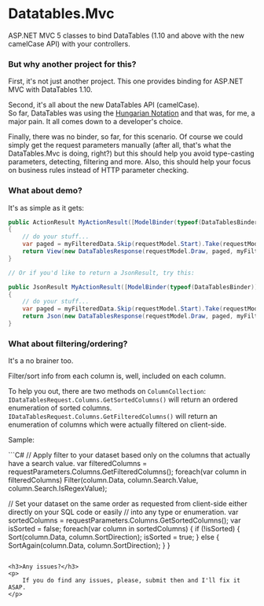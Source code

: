 <h1>Datatables.Mvc</h1>
<p>
	ASP.NET MVC 5 classes to bind DataTables (1.10 and above with the new camelCase API) with your controllers.
</p>
<h3>But why another project for this?</h3>
<p>
	First, it's not just another project. This one provides binding for ASP.NET MVC with DataTables 1.10.
</p>
<p>
	Second, it's all about the new DataTables API (camelCase).<br />
	So far, DataTables was using the <a href='http://en.wikipedia.org/wiki/Hungarian_notation'>Hungarian Notation</a> and that was, for me, a major pain. It all comes down to a developer's choice.
</p>
<p>
	Finally, there was no binder, so far, for this scenario. 
	Of course we could simply get the request parameters manually (after all, that's what the DataTables.Mvc is doing, right?) but this should help you avoid type-casting parameters, detecting, filtering and more. 
	Also, this should help your focus on business rules instead of HTTP parameter checking.
</p>
<h3>What about demo?</h3>
<p>
	It's as simple as it gets:
</p>

```C#
public ActionResult MyActionResult([ModelBinder(typeof(DataTablesBinder))] IDataTablesRequest requestModel)
{
    // do your stuff...
	var paged = myFilteredData.Skip(requestModel.Start).Take(requestModel.Length);
    return View(new DataTablesResponse(requestModel.Draw, paged, myFilteredData.Count(), myOriginalDataSet.Count()));
}

// Or if you'd like to return a JsonResult, try this:

public JsonResult MyActionResult([ModelBinder(typeof(DataTablesBinder))] IDataTablesRequest requestModel)
{
    // do your stuff...
	var paged = myFilteredData.Skip(requestModel.Start).Take(requestModel.Length);
	return Json(new DataTablesResponse(requestModel.Draw, paged, myFilteredData.Count(), myOriginalDataSet.Count()));
}
```
<h3>What about filtering/ordering?</h3>
<p>
	It's a no brainer too.
</p>
<p>
	Filter/sort info from each column is, well, included on each column.
</p>
<p>
	To help you out, there are two methods on <code>ColumnCollection</code>:<br />
	<code>IDataTablesRequest.Columns.GetSortedColumns()</code> will return an ordered enumeration of sorted columns.<br />
	<code>IDataTablesRequest.Columns.GetFilteredColumns()</code> will return an enumeration of columns which were actually filtered on client-side.
</p>
<p>
	Sample:
</p>
```C#
// Apply filter to your dataset based only on the columns that actually have a search value.
var filteredColumns = requestParameters.Columns.GetFilteredColumns();
foreach(var column in filteredColumns)
    Filter(column.Data, column.Search.Value, column.Search.IsRegexValue);

	
// Set your dataset on the same order as requested from client-side either directly on your SQL code or easily
// into any type or enumeration.
var sortedColumns = requestParameters.Columns.GetSortedColumns();
var isSorted = false;
foreach(var column in sortedColumns)
{
    if (!isSorted) { Sort(column.Data, column.SortDirection); isSorted = true; }
    else { SortAgain(column.Data, column.SortDirection); }
}
```

<h3>Any issues?</h3>
<p>
	If you do find any issues, please, submit then and I'll fix it ASAP.
</p>